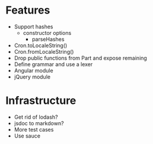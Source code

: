 # Features
  * Support hashes
    * constructor options
      * parseHashes
  * Cron.toLocaleString()
  * Cron.fromLocaleString()
  * Drop public functions from Part and expose remaining
  * Define grammar and use a lexer
  * Angular module
  * jQuery module

# Infrastructure
  * Get rid of lodash?
  * jsdoc to markdown?
  * More test cases
  * Use sauce
